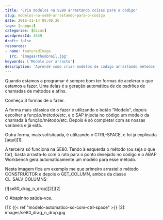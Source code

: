 ```yaml
---
title: 'Cria modelos na SE80 arrastando coisas para o código'
slug: modelos-na-se80-arrastando-para-o-codigo
date: 2016-11-14 09:00:26
tags: [sapgui]
categories: [dicas]
wordpressId: 3659
draft: false
resources:
- name: featuredImage
  src: 'images/thumbnail.jpg'
keywords: ['Modelo por arrasto']
description: 'Aprende como criar modelos de código arrastando métodos (e outros) com o rato directamente para o código na transacção SE80.'
---
```

Quando estamos a programar é sempre bom ter formas de acelerar o que estamos a fazer. Uma delas é a geração automática de de padrões de chamadas de métodos e afins.

Conheço 3 formas de o fazer.

<!--more-->

A forma mais clássica de o fazer é utilizando o botão "Modelo", depois escolher a função/método/etc, e o SAP injecta no código um modelo da chamada à função/método/etc. Depois é só completar com as nossas variáveis e já está.

Outra forma, mais sofisticada, é utilizando o CTRL-SPACE, e foi já explicada [aqui][1].

A terceira só funciona na SE80. Tendo à esquerda o método (ou seja o que for), basta arrastá-lo com o rato para o ponto desejado no código e o ABAP Workbench gera automaticamente um modelo para esse método.

Nesta imagem fica um exemplo me que primeiro arrastei o método CONSTRUCTOR e depois o GET_COLUMN, ambos da classe CL_SALV_COLUMNS:

[![se80_drag_n_drop][2]][2]

O Abapinho saúda-vos.

   [1]: {{< ref "modelo-automatico-so-com-ctrl-space" >}}
   [2]: images/se80_drag_n_drop.jpg
